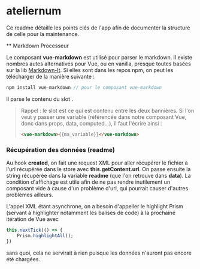 # ateliernum

Ce readme détaille les points clés de l'app afin de documenter la structure de celle pour la maintenance.

** Markdown Processeur

Le composant **vue-markdown** est utilisé pour parser le markdown. Il existe nombres autes alternatives pour Vue, ou en vanilla, presque toutes basées sur la lib [Markdown-It](https://github.com/markdown-it/markdown-it). Si elles sont dans les repos npm, on peut les télécharger de la manière suivante :

```javascript
npm install vue-markdown // pour le composant vue-markdown
```

Il parse le contenu du slot **<vue-markdown></vue-markdown>**.

> Rappel : le slot est ce qui est contenu entre les deux bannières. Si l'on veut y passer une variable (référencée dans notre composant Vue, donc dans props, data, computed...), il faut l'écrire ainsi : 
> ```html
> <vue-markdown>{{ma_variable}}</vue-markdown>


### Récupération des données (readme)

Au hook **created**, on fait une request XML pour aller récupérer le fichier à l'url récupérée dans le store avec **this.getContent.url**. 
On passe ensuite la string récupérée dans la variable **readme** (que l'on retrouve dans **data**). 
La condition d'affichage est utile afin de ne pas rendre inutilement un composant vide à cause d'un problème d'url, qui pourrait causer d'autres problèmes ailleurs.

L'appel XML étant asynchrone, on a besoin d'appeller le highlight Prism (servant à highlighter notamment les balises de code) à la prochaine itération de Vue avec 
```javascript
this.nextTick(() => {
    Prism.highlightAll();
})
```
sans quoi, cela ne servirait à rien puisque les données n'auront pas encore été chargées.